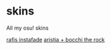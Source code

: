 # skins
All my osu! skins

[rafis instafade](https://cdn.discordapp.com/attachments/880413183347687518/1110613782130077786/-_rafis.osk)
[aristia + bocchi the rock](https://cdn.discordapp.com/attachments/880413183347687518/1110615784587268136/-_BOCCHI_BOCCHI.osk)

